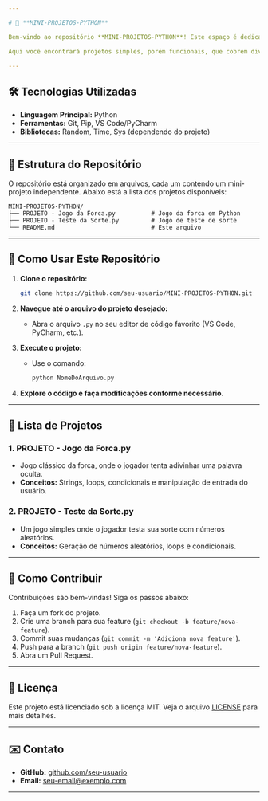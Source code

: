 ```yaml
---

# 🚀 **MINI-PROJETOS-PYTHON**

Bem-vindo ao repositório **MINI-PROJETOS-PYTHON**! Este espaço é dedicado a uma coleção de pequenos projetos em Python, desenvolvidos para praticar e aprimorar habilidades de programação, lógica e uso de tecnologias relacionadas à linguagem Python.

Aqui você encontrará projetos simples, porém funcionais, que cobrem diversos conceitos e ferramentas do ecossistema Python. Cada projeto é independente e pode ser utilizado como referência para estudos ou como base para projetos maiores.

---
```


## 🛠 **Tecnologias Utilizadas**

- **Linguagem Principal:** Python
- **Ferramentas:** Git, Pip, VS Code/PyCharm
- **Bibliotecas:** Random, Time, Sys (dependendo do projeto)

---

## 📂 **Estrutura do Repositório**

O repositório está organizado em arquivos, cada um contendo um mini-projeto independente. Abaixo está a lista dos projetos disponíveis:

```
MINI-PROJETOS-PYTHON/
├── PROJETO - Jogo da Forca.py          # Jogo da forca em Python
├── PROJETO - Teste da Sorte.py         # Jogo de teste de sorte
└── README.md                           # Este arquivo
```

---

## 🎯 **Como Usar Este Repositório**

1. **Clone o repositório:**
   ```bash
   git clone https://github.com/seu-usuario/MINI-PROJETOS-PYTHON.git
   ```

2. **Navegue até o arquivo do projeto desejado:**
   - Abra o arquivo `.py` no seu editor de código favorito (VS Code, PyCharm, etc.).

3. **Execute o projeto:**
   - Use o comando:
     ```bash
     python NomeDoArquivo.py
     ```

4. **Explore o código e faça modificações conforme necessário.**

---

## 📝 **Lista de Projetos**

### 1. **PROJETO - Jogo da Forca.py**
   - Jogo clássico da forca, onde o jogador tenta adivinhar uma palavra oculta.
   - **Conceitos:** Strings, loops, condicionais e manipulação de entrada do usuário.

### 2. **PROJETO - Teste da Sorte.py**
   - Um jogo simples onde o jogador testa sua sorte com números aleatórios.
   - **Conceitos:** Geração de números aleatórios, loops e condicionais.

---

## 🤝 **Como Contribuir**

Contribuições são bem-vindas! Siga os passos abaixo:
1. Faça um fork do projeto.
2. Crie uma branch para sua feature (`git checkout -b feature/nova-feature`).
3. Commit suas mudanças (`git commit -m 'Adiciona nova feature'`).
4. Push para a branch (`git push origin feature/nova-feature`).
5. Abra um Pull Request.

---

## 📄 **Licença**

Este projeto está licenciado sob a licença MIT. Veja o arquivo [LICENSE](LICENSE) para mais detalhes.

---

## ✉️ **Contato**

- **GitHub:** [github.com/seu-usuario](https://github.com/seu-usuario)
- **Email:** seu-email@exemplo.com

---
